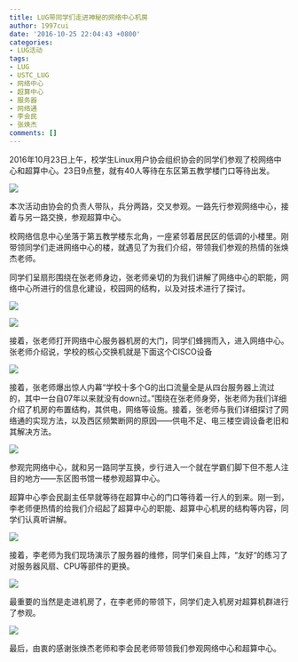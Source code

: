 ```yaml
---
title: LUG带同学们走进神秘的网络中心机房
author: 1997cui
date: '2016-10-25 22:04:43 +0800'
categories:
- LUG活动
tags:
- LUG
- USTC_LUG
- 网络中心
- 超算中心
- 服务器
- 网络通
- 李会民
- 张焕杰
comments: []
---
```

2016年10月23日上午，校学生Linux用户协会组织协会的同学们参观了校网络中心和超算中心。23日9点整，就有40人等待在东区第五教学楼门口等待出发。

![](https://ftp.lug.ustc.edu.cn/wp-content/uploads/2016/10/图一.jpg)

本次活动由协会的负责人带队，兵分两路，交叉参观。一路先行参观网络中心，接着与另一路交换，参观超算中心。

校网络信息中心坐落于第五教学楼东北角，一座紧邻着居民区的低调的小楼里。刚带领同学们走进网络中心的楼，就遇见了为我们介绍，带领我们参观的热情的张焕杰老师。

同学们呈扇形围绕在张老师身边，张老师亲切的为我们讲解了网络中心的职能，网络中心所进行的信息化建设，校园网的结构，以及对技术进行了探讨。

![](https://ftp.lug.ustc.edu.cn/wp-content/uploads/2016/10/photo302688598030919678.jpg)

![](https://ftp.lug.ustc.edu.cn/wp-content/uploads/2016/10/图三.jpg)

接着，张老师打开网络中心服务器机房的大门，同学们蜂拥而入，进入网络中心。张老师介绍说，学校的核心交换机就是下面这个CISCO设备

![](https://ftp.lug.ustc.edu.cn/wp-content/uploads/2016/10/图四.jpg)

接着，张老师爆出惊人内幕“学校十多个G的出口流量全是从四台服务器上流过的，其中一台自07年以来就没有down过。”围绕在张老师身旁，张老师为我们详细介绍了机房的布置结构，其供电，网络等设施。接着，张老师与我们详细探讨了网络通的实现方法，以及西区频繁断网的原因——供电不足、电三楼空调设备老旧和其解决方法。

![](https://ftp.lug.ustc.edu.cn/wp-content/uploads/2016/10/啦啦啦.jpg)

参观完网络中心，就和另一路同学互换，步行进入一个就在学霸们脚下但不惹人注目的地方——东区图书馆一楼参观超算中心。

超算中心李会民副主任早就等待在超算中心的门口等待着一行人的到来。刚一到，李老师便热情的给我们介绍起了超算中心的职能、超算中心机房的结构等内容，同学们认真听讲解。

![](https://ftp.lug.ustc.edu.cn/wp-content/uploads/2016/10/图六.jpg)

接着，李老师为我们现场演示了服务器的维修，同学们亲自上阵，“友好“的练习了对服务器风扇、CPU等部件的更换。

![](https://ftp.lug.ustc.edu.cn/wp-content/uploads/2016/10/图七.jpg)

最重要的当然是走进机房了，在李老师的带领下，同学们走入机房对超算机群进行了参观。

![](https://ftp.lug.ustc.edu.cn/wp-content/uploads/2016/10/图八.jpg)

最后，由衷的感谢张焕杰老师和李会民老师带领我们参观网络中心和超算中心。
